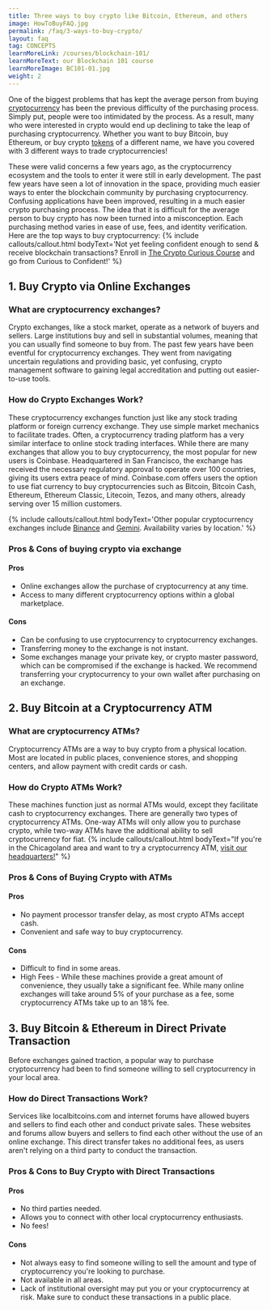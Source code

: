 ```yaml
---
title: Three ways to buy crypto like Bitcoin, Ethereum, and others
image: HowToBuyFAQ.jpg
permalink: /faq/3-ways-to-buy-crypto/
layout: faq
tag: CONCEPTS
learnMoreLink: /courses/blockchain-101/
learnMoreText: our Blockchain 101 course
learnMoreImage: BC101-01.jpg
weight: 2
---
```


<span>One of the biggest problems that has kept the average person from buying <a href="/faq/what-is-cryptocurrency/" target="_blank">cryptocurrency</a> has been the previous difficulty of the purchasing process. Simply put, people were too intimidated by the process. As a result, many who were interested in crypto would end up declining to take the leap of purchasing cryptocurrency. Whether you want to buy Bitcoin, buy Ethereum, or buy crypto <a href="/faq/coins-vs-tokens/" target="_blank">tokens</a> of a different name, we have you covered with 3 different ways to trade cryptocurrencies!</span>

<span>These were valid concerns a few years ago, as the cryptocurrency ecosystem and the tools to enter it were still in early development. The past few years have seen a lot of innovation in the space, providing much easier ways to enter the blockchain community by purchasing cryptocurrency. Confusing applications have been improved, resulting in a much easier crypto purchasing process. The idea that it is difficult for the average person to buy crypto has now been turned into a misconception. Each purchasing method varies in ease of use, fees, and identity verification. Here are the top ways to buy cryptocurrency:</span>
{% include callouts/callout.html
    bodyText='Not yet feeling confident enough to send & receive blockchain transactions? Enroll in <a href="/crypto-curious/" target="_blank">The Crypto Curious Course</a> and go from Curious to Confident!'
%}
<h2>1. Buy Crypto via Online Exchanges</h2>
<h3>What are cryptocurrency exchanges?</h3> 
<span>Crypto exchanges, like a stock market, operate as a network of buyers and sellers. Large institutions buy and sell in substantial volumes, meaning that you can usually find someone to buy from.</span>
<span>The past few years have been eventful for cryptocurrency exchanges. They went from navigating uncertain regulations and providing basic, yet confusing, crypto management software to gaining legal accreditation and putting out easier-to-use tools.</span>
<h3>How do Crypto Exchanges Work?</h3>
<span>These cryptocurrency exchanges function just like any stock trading platform or foreign currency exchange. They use simple market mechanics to facilitate trades. Often, a cryptocurrency trading platform has a very similar interface to online stock trading interfaces.</span>
<span>While there are many exchanges that allow you to buy cryptocurrency, the most popular for new users is Coinbase. Headquartered in San Francisco, the exchange has received the necessary regulatory approval to operate over 100 countries, giving its users extra peace of mind. Coinbase.com offers users the option to use fiat currency to buy cryptocurrencies such as Bitcoin, Bitcoin Cash, Ethereum, Ethereum Classic, Litecoin, Tezos, and many others, already serving over 15 million customers.</span>  

{% include callouts/callout.html
    bodyText='Other popular cryptocurrency exchanges include <a href="https://www.binance.com/" target="_blank">Binance</a> and <a href="https://gemini.com/" target="_blank">Gemini</a>. Availability varies by location.'
%}
<h3>Pros & Cons of buying crypto via exchange</h3>
<h4>Pros</h4>
<ul>
  <li>Online exchanges allow the purchase of cryptocurrency at any time.</li>
  <li>Access to many different cryptocurrency options within a global marketplace.</li>
</ul>
<h4>Cons</h4>
<ul>
  <li>Can be confusing to use cryptocurrency to cryptocurrency exchanges.</li>
  <li>Transferring money to the exchange is not instant.</li>
  <li>Some exchanges manage your private key, or crypto master password, which can be compromised if the exchange is hacked. We recommend transferring your cryptocurrency to your own wallet after purchasing on an exchange.</li>
</ul>
<h2>2. Buy Bitcoin at a Cryptocurrency ATM</h2>
<h3>What are cryptocurrency ATMs?</h3>
<span>Cryptocurrency ATMs are a way to buy crypto from a physical location. Most are located in public places, convenience stores, and shopping centers, and allow payment with credit cards or cash.</span>
<h3>How do Crypto ATMs Work?</h3>
<span>These machines function just as normal ATMs would, except they facilitate cash to cryptocurrency exchanges. There are generally two types of cryptocurrency ATMs. One-way ATMs will only allow you to purchase crypto, while two-way ATMs have the additional ability to sell cryptocurrency for fiat.</span>
{% include callouts/callout.html
    bodyText="If you're in the Chicagoland area and want to try a cryptocurrency ATM, <a href='/contact-us/' target='_blank'>visit our headquarters!</a>"
%}
<h3>Pros & Cons of Buying Crypto with ATMs</h3>
<h4>Pros</h4>
<ul>
  <li>No payment processor transfer delay, as most crypto ATMs accept cash.</li>
  <li>Convenient and safe way to buy cryptocurrency.</li>
</ul>
<h4>Cons</h4>
<ul>
  <li>Difficult to find in some areas.</li>
  <li>High Fees - While these machines provide a great amount of convenience, they usually take a significant fee. While many online exchanges will take around 5% of your purchase as a fee, some cryptocurrency ATMs take up to an 18% fee.</li>
</ul>
<h2>3. Buy Bitcoin & Ethereum in Direct Private Transaction</h2>
<span>Before exchanges gained traction, a popular way to purchase cryptocurrency had been to find someone willing to sell cryptocurrency in your local area.</span>
<h3>How do Direct Transactions Work?</h3>
<span>Services like localbitcoins.com and internet forums have allowed buyers and sellers to find each other and conduct private sales. These websites and forums allow buyers and sellers to find each other without the use of an online exchange. This direct transfer takes no additional fees, as users aren't relying on a third party to conduct the transaction.</span>
<h3>Pros & Cons to Buy Crypto with Direct Transactions</h3>
<h4>Pros</h4>
<ul>
  <li>No third parties needed.</li>
  <li>Allows you to connect with other local cryptocurrency enthusiasts.</li>
  <li>No fees!</li>
</ul>
<h4>Cons</h4>
<ul>
  <li>Not always easy to find someone willing to sell the amount and type of cryptocurrency you're looking to purchase.</li>
  <li>Not available in all areas.</li>
  <li>Lack of institutional oversight may put you or your cryptocurrency at risk. Make sure to conduct these transactions in a public place.</li>
</ul>
